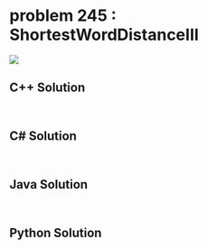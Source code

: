 
# problem 245 : ShortestWordDistanceIII

<img src="https://github.com/Peefy/PeefyLeetCode/blob/master/doc/201-300/245.ShortestWordDistanceIII/problem.png"/>

## C++ Solution

```c++



```

## C# Solution

```csharp



```

## Java Solution

```java



```

## Python Solution

```python

     

```




